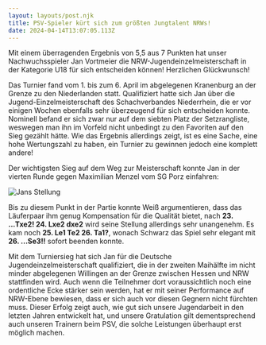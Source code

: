 ```yaml
---
layout: layouts/post.njk
title: PSV-Spieler kürt sich zum größten Jungtalent NRWs!
date: 2024-04-14T13:07:05.113Z
---
```

Mit einem überragenden Ergebnis von 5,5 aus 7 Punkten hat unser Nachwuchsspieler Jan Vortmeier die NRW-Jugendeinzelmeisterschaft in der Kategorie U18 für sich entscheiden können! Herzlichen Glückwunsch!

Das Turnier fand vom 1. bis zum 6. April im abgelegenen Kranenburg an der Grenze zu den Niederlanden statt. Qualifiziert hatte sich Jan über die Jugend-Einzelmeisterschaft des Schachverbandes Niederrhein, die er vor einigen Wochen ebenfalls sehr überzeugend für sich entscheiden konnte. Nominell befand er sich zwar nur auf dem siebten Platz der Setzrangliste, weswegen man ihn im Vorfeld nicht unbedingt zu den Favoriten auf den Sieg gezählt hätte. Wie das Ergebnis allerdings zeigt, ist es eine Sache, eine hohe Wertungszahl zu haben, ein Turnier zu gewinnen jedoch eine komplett andere!

Der wichtigsten Sieg auf dem Weg zur Meisterschaft konnte Jan in der vierten Runde gegen Maximilian Menzel vom SG Porz einfahren:

![Jans Stellung](/images/jan-01-2024.png)

Bis zu diesem Punkt in der Partie konnte Weiß argumentieren, dass das Läuferpaar ihm genug Kompensation für die Qualität bietet, nach **23. ...Txe2! 24. Lxe2 dxe2** wird seine Stellung allerdings sehr unangenehm. Es kam noch **25. Le1 Te2 26. Ta1?**, wonach Schwarz das Spiel sehr elegant mit **26. ...Se3!!** sofort beenden konnte.

Mit dem Turniersieg hat sich Jan für die Deutsche Jugendeinzelmeisterschaft qualifiziert, die in der zweiten Maihälfte im nicht minder abgelegenen Willingen an der Grenze zwischen Hessen und NRW stattfinden wird. Auch wenn die Teilnehmer dort voraussichtlich noch eine ordentliche Ecke stärker sein werden, hat er mit seiner Performance auf NRW-Ebene bewiesen, dass er sich auch vor diesen Gegnern nicht fürchten muss. Dieser Erfolg zeigt auch, wie gut sich unsere Jugendarbeit in den letzten Jahren entwickelt hat, und unsere Gratulation gilt dementsprechend auch unseren Trainern beim PSV, die solche Leistungen überhaupt erst möglich machen.